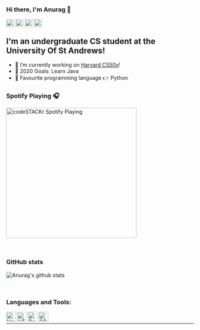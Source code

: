 ### Hi there, I'm Anurag 👋
[<img align="left" alt="Anurag | Twitter" width="22px" src="https://cdn.jsdelivr.net/npm/simple-icons@v3/icons/twitter.svg" />][twitter]
[<img align="left" alt="Anurag | LinkedIn" width="22px" src="https://cdn.jsdelivr.net/npm/simple-icons@v3/icons/linkedin.svg" />][linkedin]
[<img align="left" alt="Anurag | Instagram" width="22px" src="https://cdn.jsdelivr.net/npm/simple-icons@v3/icons/instagram.svg" />][instagram]
[<img align="left" alt="Anurag | Facebook" width="22px" src="https://simpleicons.org/icons/facebook.svg" />][facebook]
<br />
## I'm an undergraduate CS student at the University Of St Andrews!
- 🔭 I’m currently working on  [Harvard CS50x][cs50]!
- 🥅 2020 Goals: Learn Java
- :snake: Favourite programming language :point_right: Python

### Spotify Playing 🎧
[<img src="https://novatorem.anuragreggie.vercel.app/api/spotify-playing" alt="codeSTACKr Spotify Playing" width="350" />](https://open.spotify.com/user/swyqyimdc12jajde4vpwd2x1b)

<br />

<!--### Most used languages-->
<!--[![Top Langs](https://github-readme-stats.vercel.app/api/top-langs/?username=anuragreggie&layout=compact)](https://github.com/anuragreggie/github-readme-stats)-->
### GitHub stats
![Anurag's github stats](https://github-readme-stats.anuragreggie.vercel.app/api?username=anuragreggie&show_icons=true&theme=dark)

<br />

### Languages and Tools:
[<img align="left" alt="Visual Studio Code" width="26px" src="https://simpleicons.org/icons/python.svg" />][python]
[<img align="left" alt="HTML5" width="26px" src="https://simpleicons.org/icons/c.svg" />][c]
[<img align="left" alt="Deno" width="26px" src="https://simpleicons.org/icons/java.svg" />][java]
[<img align="left" alt="SQL" width="26px" src="https://simpleicons.org/icons/sqlite.svg" />][sql]
<br />



---

[website]: https://codeSTACKr.com
[twitter]: https://twitter.com/codeSTACKr
[instagram]: https://instagram.com/anurag.r_
[linkedin]: https://uk.linkedin.com/in/anurag-suresh-562231198?trk=people-guest_people_search-card
[webdevplaylist]: https://www.youtube.com/playlist?list=PLkwxH9e_vrAJ0WbEsFA9W3I1W-g_BTsbt
[jsplaylist]: https://www.youtube.com/playlist?list=PLkwxH9e_vrALRJKu7wfXby3MKeflhTu6B
[cssplaylist]: https://www.youtube.com/playlist?list=PLkwxH9e_vrALSdvZuEh6gqQdmDoDIoqz4
[reactplaylist]: https://www.youtube.com/playlist?list=PLkwxH9e_vrAK4TdffpxKY3QGyHCpxFcQ0
[python]: https://www.python.org/about/
[c]: https://visualstudio.microsoft.com/vs/features/cplusplus/
[java]: http://jdk.java.net/
[sql]: https://www.w3schools.com/sql/
[cs50]: https://cs50.harvard.edu/x/2020/
[facebook]: https://www.facebook.com/anurag.reggie
